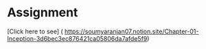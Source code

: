 # Assignment

[Click here to see] ( https://soumyaranjan07.notion.site/Chapter-01-Inception-3d6bec3ec876421ca05806da7afde5f9)  

